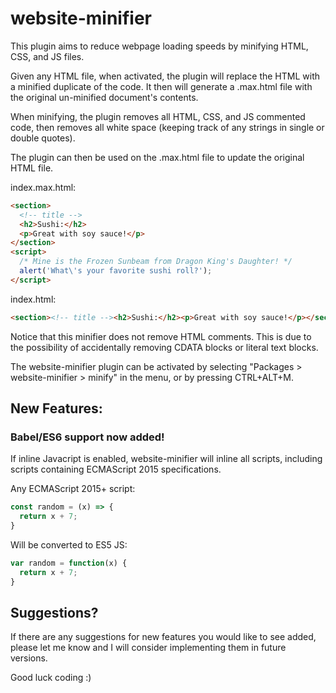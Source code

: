 # website-minifier

This plugin aims to reduce webpage loading speeds by minifying HTML, CSS, and JS files.

Given any HTML file, when activated, the plugin will replace the HTML with
a minified duplicate of the code. It then will generate a .max.html file with
the original un-minified document's contents.

When minifying, the plugin removes all HTML, CSS, and JS commented code, then
removes all white space (keeping track of any strings in single or double quotes).

The plugin can then be used on the .max.html file to update the original HTML file.

index.max.html:
```html
<section>
  <!-- title -->
  <h2>Sushi:</h2>
  <p>Great with soy sauce!</p>
</section>
<script>
  /* Mine is the Frozen Sunbeam from Dragon King's Daughter! */
  alert('What\'s your favorite sushi roll?');
</script>
```

index.html:
```html
<section><!-- title --><h2>Sushi:</h2><p>Great with soy sauce!</p></section><script>alert('What\'s your favorite sushi roll?');</script>
```

Notice that this minifier does not remove HTML comments. This is due to the possibility of accidentally removing CDATA blocks or literal text blocks.

The website-minifier plugin can be activated by selecting
"Packages > website-minifier > minify" in the menu, or by pressing CTRL+ALT+M.

## New Features:

### Babel/ES6 support now added!
If inline Javacript is enabled, website-minifier will inline all scripts,
including scripts containing ECMAScript 2015 specifications.

Any ECMAScript 2015+ script:
```javascript
const random = (x) => {
  return x + 7;
}
```
Will be converted to ES5 JS:
```javascript
var random = function(x) {
  return x + 7;
}
```

## Suggestions?

If there are any suggestions for new features you would like to see added,
please let me know and I will consider implementing them in future versions.

Good luck coding :)
